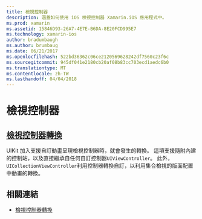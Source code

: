 ```yaml
---
title: 檢視控制器
description: 涵蓋如何使用 iOS 檢視控制器 Xamarin.iOS 應用程式中。
ms.prod: xamarin
ms.assetid: 15846D93-26A7-4E7E-B6DA-8E20FCD995E7
ms.technology: xamarin-ios
author: bradumbaugh
ms.author: brumbaug
ms.date: 06/21/2017
ms.openlocfilehash: 522bd36362c06ce2120569628242df7560c23f6c
ms.sourcegitcommit: 945df041e2180cb20af08b83cc703ecd1aedc6b0
ms.translationtype: MT
ms.contentlocale: zh-TW
ms.lasthandoff: 04/04/2018
---
```

# <a name="view-controllers"></a>檢視控制器

## <a name="view-controller-transitionstransitionsmd"></a>[檢視控制器轉換](transitions.md)

UIKit 加入支援自訂動畫呈現檢視控制器時，就會發生的轉換。 這項支援隨附內建的控制站，以及直接繼承自任何自訂控制器`UIViewController`。 此外，`UICollectionViewController`利用控制器轉換自訂，以利用集合檢視的版面配置中動畫的轉換。







## <a name="related-links"></a>相關連結

- [檢視控制器轉換](~/ios/user-interface/ios-ui/view-controllers/transitions.md)
